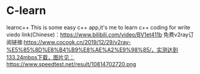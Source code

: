 # C-learn
learnc++
This is some easy c++ app,it's me to learn c++ coding for write
viedo link(Chinese)：https://www.bilibili.com/video/BV1et411b
免费v2ray订阅链接:https://www.cocook.cn/2019/12/29/v2ray-%E5%85%8D%E8%B4%B9%E8%AE%A2%E9%98%85/，实测达到133.24mbps下载，图片见：https://www.speedtest.net/result/10814702720.png
